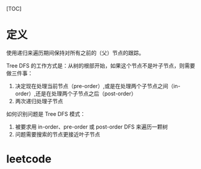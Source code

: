 [TOC]

# 定义

使用递归来遍历期间保持对所有之前的（父）节点的跟踪。

Tree DFS 的工作方式是：从树的根部开始，如果这个节点不是叶子节点，则需要做三件事：

1. 决定现在处理当前节点（pre-order）,或是在处理两个子节点之间（in-order）,还是在处理两个子节点之后（post-order）
2. 两次递归处理子节点



如何识别问题是 Tree DFS 模式：

1. 被要求用 in-order、pre-order 或 post-order DFS 来遍历一颗树
2. 问题需要搜索的节点更接近叶子节点



# leetcode

